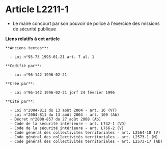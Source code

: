 # Article L2211-1

- Le maire concourt par son pouvoir de police à l'exercice des missions de sécurité publique

**Liens relatifs à cet article**

	**Anciens textes**:

	  - Loi n°95-73 1995-01-21 art. 7 al. 1

	**Codifié par**:

	  - Loi n°96-142 1996-02-21

	**Créé par**:

	  - Loi n°96-142 1996-02-21 jorf 24 février 1996

	**Cité par**:

	  - Loi n°2004-811 du 13 août 2004 - art. 16 (VT)
	  - Loi n°2004-811 du 13 août 2004 - art. 100 (Ab)
	  - Décret n°2008-857 du 27 août 2008 (Ab)
	  - Code de la sécurité intérieure - art. L742-1 (VD)
	  - Code de la sécurité intérieure - art. L766-2 (V)
	  - Code général des collectivités territoriales - art. L2564-18 (V)
	  - Code général des collectivités territoriales - art. L2573-1 (M)
	  - Code général des collectivités territoriales - art. L2573-17 (Ab)
